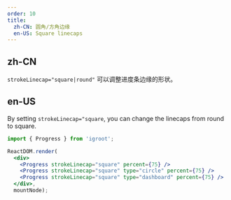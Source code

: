 ```yaml
---
order: 10
title:
  zh-CN: 圆角/方角边缘
  en-US: Square linecaps
---
```


## zh-CN

`strokeLinecap="square|round"` 可以调整进度条边缘的形状。

## en-US

By setting `strokeLinecap="square`, you can change the linecaps from round to square.

````jsx
import { Progress } from 'igroot';

ReactDOM.render(
  <div>
    <Progress strokeLinecap="square" percent={75} />
    <Progress strokeLinecap="square" type="circle" percent={75} />
    <Progress strokeLinecap="square" type="dashboard" percent={75} />
  </div>,
  mountNode);
````
